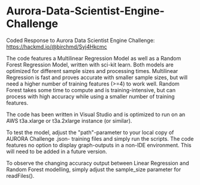 # Aurora-Data-Scientist-Engine-Challenge
Coded Response to Aurora Data Scientist Engine Challenge: https://hackmd.io/@birchmd/Syj4Hkcmc 

The code features a Multilinear Regression Model as well as a Random Forest Regression Model, written with sci-kit learn. Both models are optimized for different sample sizes and processing times. Multilinear Regression is fast and proves accurate with smaller sample sizes, but will need a higher number of training features (>=4) to work well. Random Forest takes some time to compute and is training-intensive, but can process with high accuracy while using a smaller number of training features.

The code has been written in Visual Studio and is optimized to run on an AWS t3a.xlarge or t3a.2xlarge instance (or similar).

To test the model, adjust the "path"-parameter to your local copy of AURORA Challenge .json- training files and simply run the scripts. The code features no option to display graph-outputs in a non-IDE environment. This will need to be added in a future version.

To observe the changing accuracy output between Linear Regression and Random Forest modelling, simply adjust the sample_size parameter for readFiles().
